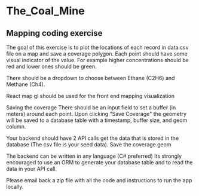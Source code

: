 # The_Coal_Mine

## Mapping coding exercise

The goal of this exercise is to plot the locations of each record in data.csv file on a map and save a coverage polygon.
Each point should have some visual indicator of the value. For example higher concentrations should be red and lower ones should be green.

There should be a dropdown to choose between Ethane (C2H6) and Methane (Ch4).

React map gl should be used for the front end mapping visualization

Saving the coverage
	There should be an input field to set a buffer (in meters) around each point.
	Upon clicking "Save Coverage" the geometry will be saved to a database table with a timestamp, buffer size, and geom column.

Your backend should have 2 API calls
	get the data that is stored in the database (The csv file is your seed data).
	Save the coverage geom


The backend can be written in any language (C# preferred) 
Its strongly encouraged to use an ORM to generate your database table and to read the data in your API call.


Please email back a zip file with all the code and instructions to run the app locally.
